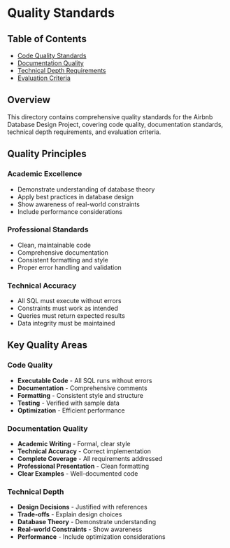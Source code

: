 # Quality Standards

## Table of Contents
- [Code Quality Standards](code-quality.md)
- [Documentation Quality](documentation-quality.md)
- [Technical Depth Requirements](technical-depth.md)
- [Evaluation Criteria](evaluation-criteria.md)

## Overview

This directory contains comprehensive quality standards for the Airbnb Database Design Project, covering code quality, documentation standards, technical depth requirements, and evaluation criteria.

## Quality Principles

### Academic Excellence
- Demonstrate understanding of database theory
- Apply best practices in database design
- Show awareness of real-world constraints
- Include performance considerations

### Professional Standards
- Clean, maintainable code
- Comprehensive documentation
- Consistent formatting and style
- Proper error handling and validation

### Technical Accuracy
- All SQL must execute without errors
- Constraints must work as intended
- Queries must return expected results
- Data integrity must be maintained

## Key Quality Areas

### Code Quality
- **Executable Code** - All SQL runs without errors
- **Documentation** - Comprehensive comments
- **Formatting** - Consistent style and structure
- **Testing** - Verified with sample data
- **Optimization** - Efficient performance

### Documentation Quality
- **Academic Writing** - Formal, clear style
- **Technical Accuracy** - Correct implementation
- **Complete Coverage** - All requirements addressed
- **Professional Presentation** - Clean formatting
- **Clear Examples** - Well-documented code

### Technical Depth
- **Design Decisions** - Justified with references
- **Trade-offs** - Explain design choices
- **Database Theory** - Demonstrate understanding
- **Real-world Constraints** - Show awareness
- **Performance** - Include optimization considerations
